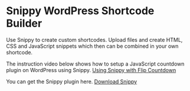 # Snippy WordPress Shortcode Builder

Use Snippy to create custom shortcodes. Upload files and create HTML, CSS and JavaScript snippets which then can be combined in your own shortcode.

The instruction video below shows how to setup a JavaScript countdown plugin on WordPress using Snippy.
[Using Snippy with Flip Countdown](https://www.youtube.com/watch?v=S7JjNq6feK0)

You can get the Snippy plugin here.
[Download Snippy](https://raw.githubusercontent.com/pqina/snippy/master/snippy.zip)